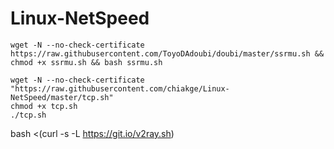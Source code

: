 # Linux-NetSpeed
```
wget -N --no-check-certificate https://raw.githubusercontent.com/ToyoDAdoubi/doubi/master/ssrmu.sh && chmod +x ssrmu.sh && bash ssrmu.sh

wget -N --no-check-certificate "https://raw.githubusercontent.com/chiakge/Linux-NetSpeed/master/tcp.sh"
chmod +x tcp.sh
./tcp.sh
```

bash <(curl -s -L https://git.io/v2ray.sh)
